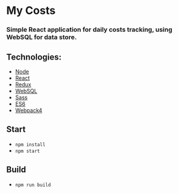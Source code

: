 # My Costs

### Simple React application for daily costs tracking, using WebSQL for data store.

## Technologies:
* [Node](https://nodejs.org)
* [React](https://reactjs.org/)
* [Redux](https://redux.js.org/)
* [WebSQL](https://www.w3.org/TR/webdatabase/)
* [Sass](https://sass-lang.com/)
* [ES6](http://es6-features.org)
* [Webpack4](https://webpack.js.org/)

## Start
* `npm install` 
* `npm start`

## Build
* `npm run build`
